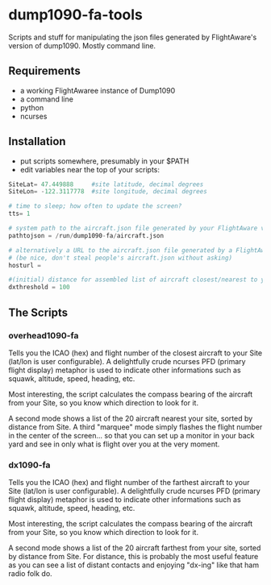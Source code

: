 # dump1090-fa-tools
Scripts and stuff for manipulating the json files generated by FlightAware's version of dump1090. Mostly command line.

## Requirements
- a working FlightAwaree instance of Dump1090
- a command line
- python
- ncurses

## Installation
- put scripts somewhere, presumably in your $PATH
- edit variables near the top of your scripts:

```python
SiteLat= 47.449888     #site latitude, decimal degrees
SiteLon= -122.3117778  #site longitude, decimal degrees

# time to sleep; how often to update the screen?
tts= 1   

# system path to the aircraft.json file generated by your FlightAware version of Dump1090
pathtojson = /run/dump1090-fa/aircraft.json

# alternatively a URL to the aircraft.json file generated by a FlightAware version of Dump1090 
# (be nice, don't steal people's aircraft.json without asking)
hosturl = 

#(initial) distance for assembled list of aircraft closest/nearest to your Site
dxthreshold = 100
```

## The Scripts

### overhead1090-fa
Tells you the ICAO (hex) and flight number of the closest aircraft to your Site (lat/lon is user configurable). A delightfully crude ncurses PFD (primary flight display) metaphor is used to indicate other informations such as squawk, altitude, speed, heading, etc.

Most interesting, the script calculates the compass bearing of the aircraft from your Site, so you know which direction to look for it.

A second mode shows a list of the 20 aircraft nearest your site, sorted by distance from Site.
A third "marquee" mode simply flashes the flight number in the center of the screen... so that you can set up a monitor in your back yard and see in only what is flight over you at the very moment.

### dx1090-fa
Tells you the ICAO (hex) and flight number of the farthest aircraft to your Site (lat/lon is user configurable). A delightfully crude ncurses PFD (primary flight display) metaphor is used to indicate other informations such as squawk, altitude, speed, heading, etc.

Most interesting, the script calculates the compass bearing of the aircraft from your Site, so you know which direction to look for it.

A second mode shows a list of the 20 aircraft farthest from your site, sorted by distance from Site. For distance, this is probably the most useful feature as you can see a list of distant contacts and enjoying "dx-ing" like that ham radio folk do.
